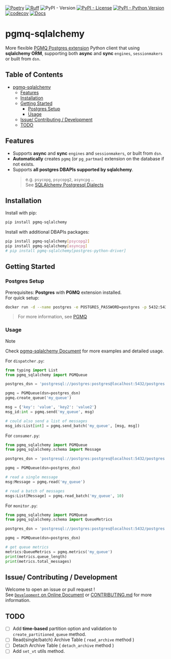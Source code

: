 [![Poetry](https://img.shields.io/endpoint?url=https://python-poetry.org/badge/v0.json)](https://python-poetry.org/)
[![Ruff](https://img.shields.io/endpoint?url=https://raw.githubusercontent.com/astral-sh/ruff/main/assets/badge/v2.json)](https://github.com/astral-sh/ruff)
![PyPI - Version](https://img.shields.io/pypi/v/pgmq-sqlalchemy)
[![PyPI - License](https://img.shields.io/pypi/l/pgmq-sqlalchemy.svg)](https://github.com/pgmq-sqlalchemy/pgmq-sqlalchemy-python/blob/main/LICENSE)
[![PyPI - Python Version](https://img.shields.io/pypi/pyversions/pgmq-sqlalchemy.svg)](https://pypi.python.org/pypi/pgmq-sqlalchemy)
[![codecov](https://codecov.io/gh/jason810496/pgmq-sqlalchemy/graph/badge.svg?token=C5ZVZCW7TE)](https://codecov.io/gh/jason810496/pgmq-sqlalchemy)
[![Docs](https://readthedocs.org/projects/pgmq-sqlalchemy-python/badge/?version=latest)](http://pgmq-sqlalchemy-python.readthedocs.io/en/latest/?badge=latest)

# pgmq-sqlalchemy

More flexible [PGMQ Postgres extension](https://github.com/tembo-io/pgmq) Python client that using **sqlalchemy ORM**, supporting both **async** and **sync** `engines`, `sessionmakers` or built from `dsn`.

## Table of Contents

* [pgmq-sqlalchemy](#pgmq-sqlalchemy)
   * [Features](#features)
   * [Installation](#installation)
   * [Getting Started](#getting-started)
      * [Postgres Setup](#postgres-setup)
      * [Usage](#usage)
   * [Issue/ Contributing / Development](#issue-contributing--development)
   * [TODO](#todo)


## Features

- Supports **async** and **sync** `engines` and `sessionmakers`, or built from `dsn`.
- **Automatically** creates `pgmq` (or `pg_partman`) extension on the database if not exists.
- Supports **all postgres DBAPIs supported by sqlalchemy**.
    > e.g. `psycopg`, `psycopg2`, `asyncpg` .. <br>
    > See [SQLAlchemy Postgresql Dialects](https://docs.sqlalhttps://docs.sqlalchemy.org/en/20/dialects/postgresql.html)

## Installation

Install with pip:

```bash
pip install pgmq-sqlalchemy
```

Install with additional DBAPIs packages:

```bash
pip install pgmq-sqlalchemy[psycopg2]
pip install pgmq-sqlalchemy[asyncpg]
# pip install pgmq-sqlalchemy[postgres-python-driver]
```

## Getting Started

### Postgres Setup

Prerequisites: **Postgres** with **PGMQ** extension installed. <br>
For quick setup: 
```bash
docker run -d --name postgres -e POSTGRES_PASSWORD=postgres -p 5432:5432 quay.io/tembo/pg16-pgmq:latest
```
> For more information, see [PGMQ](https://github.com/tembo-io/pgmq)

### Usage

> [!NOTE]  
> Check [pgmq-sqlalchemy Document](https://pgmq-sqlalchemy-python.readthedocs.io/en/latest/) for more examples and detailed usage.


For `dispatcher.py`:
```python
from typing import List
from pgmq_sqlalchemy import PGMQueue

postgres_dsn = 'postgresql://postgres:postgres@localhost:5432/postgres'

pgmq = PGMQueue(dsn=postgres_dsn)
pgmq.create_queue('my_queue')

msg = {'key': 'value', 'key2': 'value2'}
msg_id:int = pgmq.send('my_queue', msg)

# could also send a list of messages
msg_ids:List[int] = pgmq.send_batch('my_queue', [msg, msg])
```

For `consumer.py`:
```python
from pgmq_sqlalchemy import PGMQueue
from pgmq_sqlalchemy.schema import Message

postgres_dsn = 'postgresql://postgres:postgres@localhost:5432/postgres'

pgmq = PGMQueue(dsn=postgres_dsn)

# read a single message
msg:Message = pgmq.read('my_queue')

# read a batch of messages
msgs:List[Message] = pgmq.read_batch('my_queue', 10)
```

For `monitor.py`:
```python
from pgmq_sqlalchemy import PGMQueue
from pgmq_sqlalchemy.schema import QueueMetrics

postgres_dsn = 'postgresql://postgres:postgres@localhost:5432/postgres'

pgmq = PGMQueue(dsn=postgres_dsn)

# get queue metrics
metrics:QueueMetrics = pgmq.metrics('my_queue')
print(metrics.queue_length)
print(metrics.total_messages)
```

## Issue/ Contributing / Development 

Welcome to open an issue or pull request ! <br>
See [`Development` on Online Document](https://pgmq-sqlalchemy-python.readthedocs.io/en/latest/) or [CONTRIBUTING.md](.github/CONTRIBUTING.md) for more information.

## TODO 

- [ ] Add **time-based** partition option and validation to `create_partitioned_queue` method.
- [ ] Read(single/batch) Archive Table ( `read_archive` method )
- [ ] Detach Archive Table ( `detach_archive` method )
- [ ] Add `set_vt` utils method.